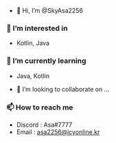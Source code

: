 - 👋 Hi, I’m @SkyAsa2256
### 👀 I’m interested in
 * Kotlin, Java
### 🌱 I’m currently learning
 * Java, Kotlin
- 💞️ I’m looking to collaborate on ...
### 📫 How to reach me
 * Discord : Asa#7777
 * Email : asa2256@icyonline.kr

